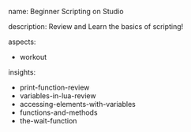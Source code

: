name: Beginner Scripting on Studio

description: Review and Learn the basics of scripting!

aspects:
- workout

insights:
- print-function-review
- variables-in-lua-review
- accessing-elements-with-variables
- functions-and-methods
- the-wait-function

